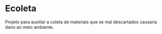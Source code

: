 # Ecoleta
Projeto para auxiliar a coleta de materiais que se mal descartados causaria dano ao meio ambiente.
